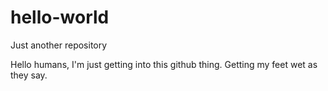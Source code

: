 # hello-world
Just another repository 


Hello humans, I'm just getting into this github thing.
Getting my feet wet as they say. 
